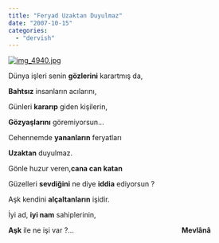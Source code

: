 ```yaml
---
title: "Feryad Uzaktan Duyulmaz"
date: "2007-10-15"
categories: 
  - "dervish"
---
```


[![img_4940.jpg](/uploads/2007/10/img_4940.jpg)](/uploads/2007/10/img_4940.jpg "img_4940.jpg")

Dünya işleri senin **gözlerini** karartmış da,

**Bahtsız** insanların acılarını,

Günleri **kararıp** giden kişilerin,

**Gözyaşlarını** göremiyorsun...

Cehennemde **yananların** feryatları

**Uzaktan** duyulmaz.

Gönle huzur veren,**cana can katan**

Güzelleri **sevdiğini** ne diye **iddia** ediyorsun ?

Aşk kendini **alçaltanların** işidir.

İyi ad, **iyi nam** sahiplerinin,

**Aşk** ile ne işi var ?...                                                       **Mevlânâ**
